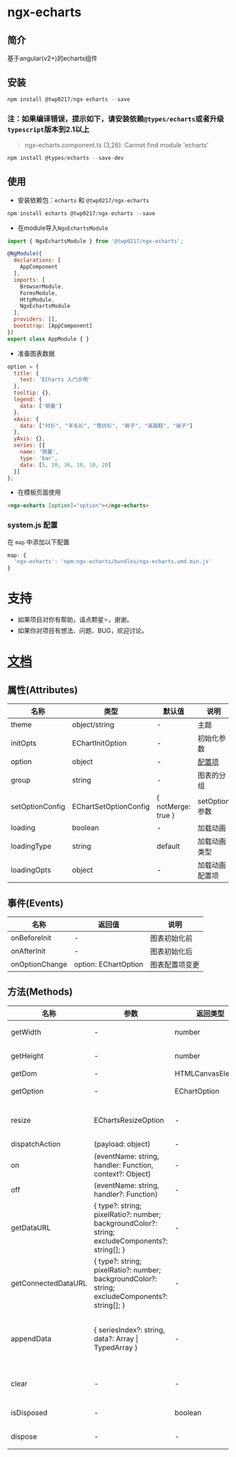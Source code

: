 # ngx-echarts

## 简介
基于angular(v2+)的echarts组件

## 安装

```javascript
npm install @twp0217/ngx-echarts --save
```

### 注：如果编译错误，提示如下，请安装依赖`@types/echarts`或者升级`typescript`版本到2.1以上

> ngx-echarts.component.ts (3,26): Cannot find module 'echarts'

```javascript
npm install @types/echarts --save-dev
```

## 使用
- 安装依赖包：`echarts` 和 `@twp0217/ngx-echarts`

```javascript
npm install echarts @twp0217/ngx-echarts --save
```

- 在module导入`NgxEchartsModule`

```javascript
import { NgxEchartsModule } from '@twp0217/ngx-echarts';

@NgModule({
  declarations: [
    AppComponent
  ],
  imports: [
    BrowserModule,
    FormsModule,
    HttpModule,
    NgxEchartsModule
  ],
  providers: [],
  bootstrap: [AppComponent]
})
export class AppModule { }
```

- 准备图表数据

```javascript
option = {
  title: {
    text: 'ECharts 入门示例'
  },
  tooltip: {},
  legend: {
    data: ['销量']
  },
  xAxis: {
    data: ["衬衫", "羊毛衫", "雪纺衫", "裤子", "高跟鞋", "袜子"]
  },
  yAxis: {},
  series: [{
    name: '销量',
    type: 'bar',
    data: [5, 20, 36, 10, 10, 20]
  }]
};
```

- 在模板页面使用

```html
<ngx-echarts [option]="option"></ngx-echarts>
```

### system.js 配置
在 `map` 中添加以下配置

```javascript
map: {
  'ngx-echarts': 'npm:ngx-echarts/bundles/ngx-echarts.umd.min.js'
}
```

# 支持

- 如果项目对你有帮助，请点颗星:star:，谢谢。
- 如果你对项目有想法、问题、BUG，欢迎讨论。

# [文档](https://twp0217.github.io/ngx-echarts/#/documentation)

## 属性(Attributes)
名称 | 类型 | 默认值 | 说明
---|---|---|---
theme | object/string | - | 主题
initOpts | EChartInitOption | - | 初始化参数 
option | object | - | [配置项](http://echarts.baidu.com/option.html)
group | string | - | 图表的分组
setOptionConfig | EChartSetOptionConfig | { notMerge: true } | setOption参数 
loading | boolean | - | 加载动画 
loadingType | string | default | 加载动画类型 
loadingOpts | object | - | 加载动画配置项 

## 事件(Events)
名称 | 返回值 | 说明
---|---|---
onBeforeInit | - | 图表初始化前
onAfterInit | - | 图表初始化后
onOptionChange | option: EChartOption | 图表配置项变更

## 方法(Methods)
名称 | 参数 | 返回类型 | 说明
---|---|---|---
getWidth | - | number | 获取 ECharts 实例容器的宽度
getHeight | - | number | 获取 ECharts 实例容器的高度
getDom | - | HTMLCanvasElement|HTMLDivElement 
getOption | - | EChartOption | 获取当前实例中维护的option对象
resize | EChartsResizeOption | - | 改变图表尺寸，在容器大小发生改变时需要手动调用
dispatchAction | (payload: object) | - | 触发图表行为
on | (eventName: string, handler: Function, context?: Object) | - | 绑定事件处理函数
off | (eventName: string, handler?: Function) | - | 解绑事件处理函数
getDataURL | { type?: string; pixelRatio?: number; backgroundColor?: string; excludeComponents?: string[]; } | - | 导出图表图片，返回一个 base64 的 URL 
getConnectedDataURL | { type?: string; pixelRatio?: number; backgroundColor?: string; excludeComponents?: string[]; } | - | 导出图表图片，返回一个 base64 的 URL 
appendData | { seriesIndex?: string, data?: Array \| TypedArray } | -  | 此接口用于，在大数据量（百万以上）的渲染场景，分片加载数据和增量渲染
clear | - | - | 清空当前实例，会移除实例中所有的组件和图表
isDisposed | - | boolean | 当前实例是否已经被释放
dispose | - | - | 销毁实例，销毁后实例无法再被使用
